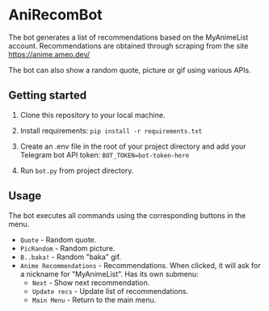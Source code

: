 # AniRecomBot

The bot generates a list of recommendations based on the MyAnimeList account.
Recommendations are obtained through scraping from the site https://anime.ameo.dev/

The bot can also show a random quote, picture or gif using various APIs.


## Getting started

1. Clone this repository to your local machine.

2. Install requirements:
`pip install -r requirements.txt`

3. Create an .env file in the root of your project directory and add your Telegram bot API token:
`BOT_TOKEN=bot-token-here`

4. Run `bot.py` from project directory.

## Usage
The bot executes all commands using the corresponding buttons in the menu.

- `Quote` - Random quote.
- `PicRandom` - Random picture.
- `B..baka!` - Random "baka" gif.
- `Anime Recommendations` - Recommendations. When clicked, it will ask for a nickname for "MyAnimeList". Has its own submenu:
  - `Next` - Show next recommendation.
  - `Update recs` - Update list of recommendations.
  - `Main Menu` - Return to the main menu.